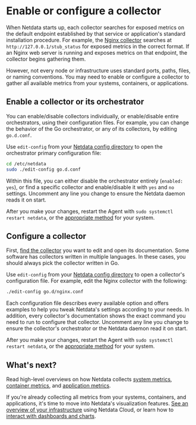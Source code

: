 <!--
title: "Enable or configure a collector"
description: "Every collector is highly configurable, allowing them to collect metrics from any node and any infrastructure."
custom_edit_url: https://github.com/netdata/netdata/edit/master/docs/collect/enable-configure.md
-->

# Enable or configure a collector

When Netdata starts up, each collector searches for exposed metrics on the default endpoint established by that service
or application's standard installation procedure. For example, the [Nginx
collector](https://learn.netdata.cloud/docs/agent/collectors/go.d.plugin/modules/nginx) searches at
`http://127.0.0.1/stub_status` for exposed metrics in the correct format. If an Nginx web server is running and exposes
metrics on that endpoint, the collector begins gathering them.

However, not every node or infrastructure uses standard ports, paths, files, or naming conventions. You may need to
enable or configure a collector to gather all available metrics from your systems, containers, or applications.

## Enable a collector or its orchestrator

You can enable/disable collectors individually, or enable/disable entire orchestrators, using their configuration files.
For example, you can change the behavior of the Go orchestrator, or any of its collectors, by editing `go.d.conf`.

Use `edit-config` from your [Netdata config directory](/docs/configure/nodes.md#the-netdata-config-directory) to open
the orchestrator primary configuration file:

```bash
cd /etc/netdata
sudo ./edit-config go.d.conf
```

Within this file, you can either disable the orchestrator entirely (`enabled: yes`), or find a specific collector and
enable/disable it with `yes` and `no` settings. Uncomment any line you change to ensure the Netdata daemon reads it on
start.

After you make your changes, restart the Agent with `sudo systemctl restart netdata`, or the [appropriate
method](/docs/configure/start-stop-restart.md) for your system.

## Configure a collector

First, [find the collector](/collectors/COLLECTORS.md) you want to edit and open its documentation. Some software has
collectors written in multiple languages. In these cases, you should always pick the collector written in Go.

Use `edit-config` from your [Netdata config directory](/docs/configure/nodes.md#the-netdata-config-directory) to open a
collector's configuration file. For example, edit the Nginx collector with the following:

```bash
./edit-config go.d/nginx.conf
```

Each configuration file describes every available option and offers examples to help you tweak Netdata's settings
according to your needs. In addition, every collector's documentation shows the exact command you need to run to
configure that collector. Uncomment any line you change to ensure the collector's orchestrator or the Netdata daemon
read it on start.

After you make your changes, restart the Agent with `sudo systemctl restart netdata`, or the [appropriate
method](/docs/configure/start-stop-restart.md) for your system.

## What's next?

Read high-level overviews on how Netdata collects [system metrics](/docs/collect/system-metrics.md), [container
metrics](/docs/collect/container-metrics.md), and [application metrics](/docs/collect/application-metrics.md).

If you're already collecting all metrics from your systems, containers, and applications, it's time to move into
Netdata's visualization features. [See an overview of your infrastructure](/docs/visualize/overview-infrastructure.md)
using Netdata Cloud, or learn how to [interact with dashboards and
charts](/docs/visualize/interact-dashboards-charts.md).


